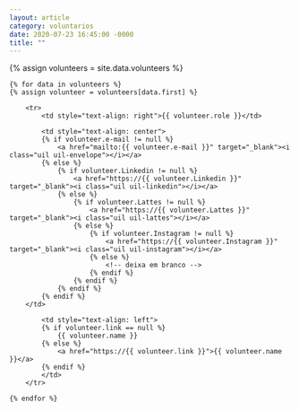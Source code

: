 ```yaml
---
layout: article
category: voluntarios
date: 2020-07-23 16:45:00 -0000
title: ""
---
```


{% assign volunteers = site.data.volunteers %}

<table class="center" style="margin-left: auto; margin-right: auto;">
  <colgroup>
    <col width="45%" />
    <col width="5%" />
    <col width="50%" />
  </colgroup>
  <tbody>

    {% for data in volunteers %}
	{% assign volunteer = volunteers[data.first] %}

	    <tr>
	        <td style="text-align: right">{{ volunteer.role }}</td>
		
	        <td style="text-align: center">
		    {% if volunteer.e-mail != null %}
		        <a href="mailto:{{ volunteer.e-mail }}" target="_blank"><i class="uil uil-envelope"></i></a>
		    {% else %}
		        {% if volunteer.Linkedin != null %}
		            <a href="https://{{ volunteer.Linkedin }}" target="_blank"><i class="uil uil-linkedin"></i></a>
		        {% else %}
		            {% if volunteer.Lattes != null %}
		                <a href="https://{{ volunteer.Lattes }}" target="_blank"><i class="uil uil-lattes"></i></a>
		            {% else %}
		                {% if volunteer.Instagram != null %}
		                    <a href="https://{{ volunteer.Instagram }}" target="_blank"><i class="uil uil-instagram"></i></a>
		                {% else %}
		                    <!-- deixa em branco -->
		                {% endif %}
		            {% endif %}
		        {% endif %}
		    {% endif %}
		</td>

	        <td style="text-align: left">
		    {% if volunteer.link == null %}
		        {{ volunteer.name }}
		    {% else %}
		        <a href="https://{{ volunteer.link }}">{{ volunteer.name }}</a>
		    {% endif %}
	        </td>
	    </tr>

    {% endfor %}

  </tbody>
</table>

